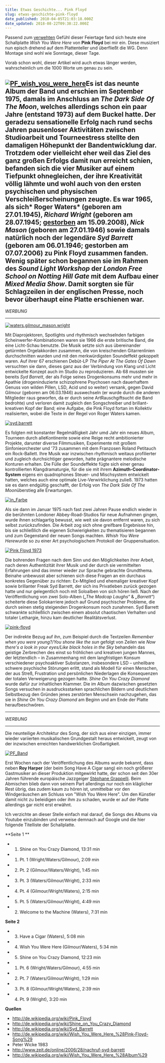 ```yaml
---
title: Etwas Geschichte... Pink Floyd
slug: etwas-geschichte-pink-floyd
date_published: 2010-04-05T21:03:18.000Z
date_updated: 2018-08-22T09:38:22.000Z
---
```


Passend zum [verwehten](http://zurueckzumbeton.com/?p=10915) Gefühl dieser Feiertage fand sich heute eine Schallplatte *Wish You Were Here* von **Pink Floyd** bei mir ein. Diese musiziert nun episch drehend auf dem Plattenteller und überfließt die WG. Denn Montage sind wohl wie Sonntage, dieser Tage.

Vorab schon wohl, dieser Artikel wird auch etwas länger werden, wahrscheinlich um die 1000 Worte um genau zu sein.

[![PF_wish_you_were_here](//picdump.thafaker.de/2010/04/PF_wish_you_were_here1-300x300.jpg)](http://picdump.thafaker.de/2010/04/PF_wish_you_were_here1.jpg)Es ist das neunte Album der Band und erschien im September 1975, damals im Anschluss an *The Dark Side Of The Moon*, welches allerdings schon ein paar Jahre (entstand 1973) auf dem Buckel hatte. Der geradezu sensationelle Erfolg nach rund sechs Jahren pausenloser Aktivitäten zwischen Studioarbeit und Tourneestress stellte den damaligen Höhepunkt der Bandentwicklung dar. Trotzdem oder vielleicht eher weil das Ziel des ganz großen Erfolgs damit nun erreicht schien, befanden sich die vier Musiker auf einem Tiefpunkt ohnegleichen, der ihre Kreativität völlig lähmte und wohl auch von den ersten psychischen und physischen Verschleißerscheinungen zeugte. Es war 1965, als sich* Roger Waters* (geboren am 27.01.1945), *Richard Wright* (geboren am 28.07.1945; [gestorben](http://zurueckzumbeton.com/?p=5029) am 15.09.2008), *Nick Mason* (geboren am 27.01.1946) sowie damals natürlich noch der legendäre *Syd Barrett* (geboren am 06.01.1946; gestorben am 07.07.2006) zu Pink Floyd zusammen fanden. Wenig später schon begannen sie im Rahmen des *Sound Light Workshop* der *London Free School on Notting Hill Gate* mit dem Aufbau einer *Mixed Media Show*. Damit sorgten sie für Schlagzeilen in der englischen Presse, noch bevor überhaupt eine Platte erschienen war. 
---
*WERBUNG*<!--
google_ad_client = "ca-pub-2423874063542870";
/* Beton_wumps */
google_ad_slot = "4134515766";
google_ad_width = 468;
google_ad_height = 60;
//--><br>

---

[![waters.gilmour_mason.wright](//thafaker.de/wp-content/uploads/2010/04/waters.gilmour_mason.wright-300x300.png)](http://thafaker.de/wp-content/uploads/2010/04/waters.gilmour_mason.wright.png)

Mit Diaprojektoren, Spotlights und rhythmisch wechselnden farbigen Scheinwerfer-Kombinationen waren sie 1966 die erste britische Band, die eine Licht-Schau benutzte. Die Musik setzte sich aus übereinander getürmten Orgelakkorden zusammen, die von kreischenden Gitarrenlinien durchschnitten wurden und mit den merkwürdigsten Soundeffekt gekoppelt waren. Auf ihrer 67 erschienen Debüt-LP *The Piper At The Gates Of Dawn* versuchten sie dann, dieses ganz aus der Verbindung von Klang und Licht entwickelte Konzept auch im Studio zu reproduzieren. Ab 68 mussten sie bereits *Syd Barrett*, der als Folge seines Drogenkonsums mehr und mehr in Apathie (drogeninduzierte schizophrene Psychosen nach dauerhaftem Genuss von wilden Pillen, LSD, Acid und so weiter) versank, gegen David Gilmour (geboren am 06.03.1946) auswechseln (er wurde durch die anderen Mitglieder raus geworfen, da er durch seine ArtRauschgiftsucht die Band bedrohte) und verloren damit zugleich den Songschreiber und brillant-kreativen Kopf der Band; eine Aufgabe, die Pink Floyd fortan im Kollektiv realisierten, wobei die Texte in der Regel von Roger Waters kamen.

[![syd.barrett](//thafaker.de/wp-content/uploads/2010/04/syd.barrett-150x150.png)](http://thafaker.de/wp-content/uploads/2010/04/syd.barrett.png)

Es folgten mit konstanter Regelmäßigkeit Jahr umd Jahr ein neues Album, Tourneen durch alleKontinente sowie eine Reige recht ambitionierter Projekte, darunter diverse Filmmusiken, Experimente mit großem Sinfonieorchester und '73 zusammen mit dem Franzosen Roland Petitauch ein Rock-Ballett. Ihre Musik war inzwischen rhythmisch weitaus profilierter und zugleich durchsichtiger geworden, hatte prägnantere melodische Konturen erhalten. Die Fülle der Soundeffekte fügte sich einer genau kontrollierten Klangdramaturgie, für die sie mit ihrem **Azimuth-Coordinator-System** eigens ein quadrophones Steuer- und Mischsystem entwickelt hatten, welches auch eine optimale Live-Verwirklichung zuließ. 1973 hatten sie es dann endgültig geschafft, der Erfolg von *The Dark Side Of The Moon*überstieg alle Erwartungen.

[![in_Farbe](//thafaker.de/wp-content/uploads/2010/04/in_Farbe-150x150.png)](http://thafaker.de/wp-content/uploads/2010/04/in_Farbe.png)

Als sie dann im Januar 1975 nach fast zwei Jahren Pause endlich wieder in die berühmten Londoner Abbey-Road-Studios für neue Aufnahmen gingen, wurde ihnen schlagartig bewusst, wie weit sie davon entfernt waren, zu sich selbst zurückzufinden. Die Arbeit zog sich ohne greifbare Ergebnisse hin, bis sie schließlich die eigenen Schwierigkeiten zu thematisieren begannen und zum Gegenstand der neuen Songs machten. *Whish You Were Here*wurde so zu einer Art psychologischem Protokoll der Gruppensituation.

[![Pink Floyd 1973](//thafaker.de/wp-content/uploads/2010/04/PinkFloyd1973-150x150.jpg)](http://thafaker.de/wp-content/uploads/2010/04/PinkFloyd1973.jpg)

Die bohrenden Fragen nach dem Sinn und den Möglichkeiten ihrer Arbeit, nach deren Authentizität ihrer Musik und der durch sie vermittelten Erfahrungen sind das immer wieder zur Sprache gebrachte Grundthema. Beinahe unbewusst aber schienen sich diese Fragen an ein durchaus konkretes Gegenüber zu richten: Ex-Mitglied und ehemaliger kreativer Kopf sowie brillanter Freak Syd Barrett, der sich ins Privatleben zurück gezogen hatte und nur gelegentlich noch mit Soloalben von sich hören ließ. Nach der Veröffentlichung von zwei Solo-Alben (*„The Madcap Laughs“* & *„Barrett“*) scheiterte diese Solokarriere jedoch auf Grund psychischer Probleme, die durch seinen stetig steigenden Drogenkonsum noch zunahmen. Syd Barrett schwankte schließlich zwischen einem absolut chaotischen Verhalten und totaler Lethargie, hinzu kam deutlicher Realitätsverlust.

[![pink-floyd](//thafaker.de/wp-content/uploads/2010/04/pink-floyd-300x200.jpg)](http://thafaker.de/wp-content/uploads/2010/04/pink-floyd.jpg)

Der indirekte Bezug auf ihn, zum Beispiel durch die Textzeilen *Remember when you were young?/You shone like the sun* gefolgt von Zeilen wie *Now there's a look in your eyes/Like black holes in the Sky* behandeln das geistige Zerbrechen des einst so fröhlichen und kreativen jungen Mannes, der letztendlich – in Zusammenhang mit dem langfristigen Konsum verschiedener psychoaktiver Substanzen, insbesondere LSD – unheilbare schwere psychische Störungen erlitt, stand als Modell für einen Menschen, der aus Streß, Frustration und persönlichen Niederlagen die Konsequenzen der totalen Verweigerung gezogen hatte. *Shine On You Crazy Diamond* wurde dafür zur inhaltlichen Klammer. Die im Album dazwischen gesetzten Songs versuchen in ausdrucksstarken sprachlichen Bildern und deutlichem Selbstbezug den Gründen jenes zerstörten Menschsein nachzugehen, das sie in *Shine On You Crazy Diamond* am Beginn und am Ende der Platte heraufbeschwören.

---
*WERBUNG*<!--
google_ad_client = "ca-pub-2423874063542870";
/* Beton_wumps */
google_ad_slot = "4134515766";
google_ad_width = 468;
google_ad_height = 60;
//-->

---

Die neunteilige Architektur des Song, der sich aus einer einzigen, immer wieder variierten musikalischen Grundgestalt heraus entwickelt, zeugt von der inzwischen erreichten handwerklichen Großartigkeit.

[![PF_Band](//thafaker.de/wp-content/uploads/2010/04/PF_Band.jpg)](http://thafaker.de/wp-content/uploads/2010/04/PF_Band.jpg)

Erst Wochen nach der Veröffentlichung des Albums wurde bekannt, dass neben **Roy Harper** (der beim Song Have A Cigar sang) ein noch größerer Gastmusiker an dieser Produktion mitgewirkt hatte, der schon seit den 30er Jahren führende europäische Jazzgeiger [Stéphane Grappelli](http://de.wikipedia.org/wiki/St%C3%A9phane_Grappelli). Beim Abmischen blieb dann von seinem Part allerdings nur noch ein kläglicher Rest übrig, das zudem kaum zu hören ist, unmittelbar vor den Windgeräuschen am Schluss von "Wish You Were Here". Um den Künstler damit nicht zu beleidigen oder ihm zu schaden, wurde er auf der Platte allerdings gar nicht erst erwähnt.

Ich verzichte an dieser Stelle einfach mal darauf, die Songs des Albums via Youtube einzubinden und verweise demnach auf Google und die hier folgende Titelliste der Schallplatte.

**Seite 1
**

- 1. Shine on You Crazy Diamond, 13:31 min

- 1. Pt. 1 (Wright/Waters/Gilmour), 2:09 min
- 2. Pt. 2 (Gilmour/Waters/Wright), 1:45 min
- 3. Pt. 3 (Waters/Gilmour/Wright), 2:33 min
- 4. Pt. 4 (Gilmour/Wright/Waters), 2:15 min
- 5. Pt. 5 (Waters/Gilmour/Wright), 4:49 min

- 2. Welcome to the Machine (Waters), 7:31 min

**Seite 2**
- 3. Have a Cigar (Waters), 5:08 min
- 4. Wish You Were Here (Gilmour/Waters), 5:34 min
- 5. Shine on You Crazy Diamond, 12:23 min

- 1. Pt. 6 (Wright/Waters/Gilmour), 4:55 min
- 2. Pt. 7 (Waters/Gilmour/Wright), 1:29 min
- 3. Pt. 8 (Gilmour/Wright/Waters), 2:39 min
- 4. Pt. 9 (Wright), 3:20 min

**Quellen**
- http://de.wikipedia.org/wiki/Pink_Floyd
- http://de.wikipedia.org/wiki/Shine_on_You_Crazy_Diamond
- http://de.wikipedia.org/wiki/Syd_Barrett
- http://de.wikipedia.org/wiki/Wish_You_Were_Here_%28Pink-Floyd-Song%29
- Peter Wicke 1983
- http://www.zeit.de/online/2006/28/nachruf-syd-barrett
- http://de.wikipedia.org/wiki/Wish_You_Were_Here_%28Album%29

